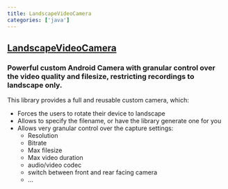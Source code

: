 ```yaml
---
title: LandscapeVideoCamera
categories: ['java']
---
```

## [LandscapeVideoCamera](https://github.com/JeroenMols/LandscapeVideoCamera)

### Powerful custom Android Camera with granular control over the video quality and filesize, restricting recordings to landscape only.


This library provides a full and reusable custom camera, which:

* Forces the users to rotate their device to landscape
* Allows to specify the filename, or have the library generate one for you
* Allows very granular control over the capture settings:
  * Resolution
  * Bitrate
  * Max filesize
  * Max video duration
  * audio/video codec
  * switch between front and rear facing camera
  * ...
